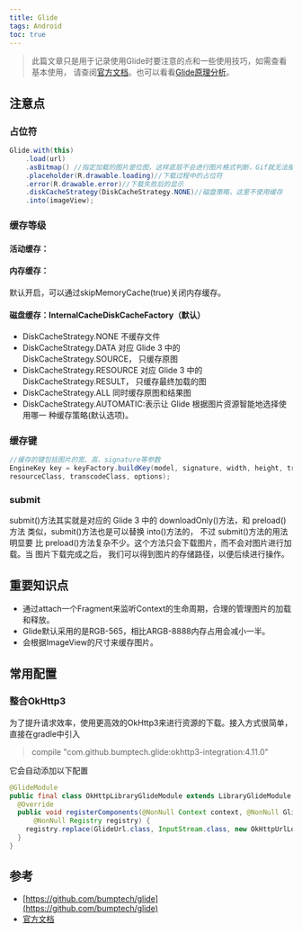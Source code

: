 ```yaml
---
title: Glide
tags: Android
toc: true
---
```



> 此篇文章只是用于记录使用Glide时要注意的点和一些使用技巧，如需查看基本使用，
请查阅[官方文档](http://bumptech.github.io/glide/)。也可以看看[Glide原理分析](../Glide原理分析/)。

## 注意点


### 占位符

```java
Glide.with(this)
    .load(url)
    .asBitmap() //指定加载的图片是位图，这样底层不会进行图片格式判断，Gif就无法播放，也可以设置asGif()指明是Gif图片
    .placeholder(R.drawable.loading)//下载过程中的占位符
    .error(R.drawable.error)//下载失败后的显示
    .diskCacheStrategy(DiskCacheStrategy.NONE)//磁盘策略，这里不使用缓存
    .into(imageView);
```

### **缓存等级**

#### 活动缓存：

#### 内存缓存：
    
默认开启，可以通过skipMemoryCache(true)关闭内存缓存。
  
#### 磁盘缓存：InternalCacheDiskCacheFactory（默认）

- DiskCacheStrategy.NONE 不缓存文件
- DiskCacheStrategy.DATA 对应 Glide 3 中的 DiskCacheStrategy.SOURCE， 只缓存原图
- DiskCacheStrategy.RESOURCE 对应 Glide 3 中的 DiskCacheStrategy.RESULT， 只缓存最终加载的图
- DiskCacheStrategy.ALL 同时缓存原图和结果图
- DiskCacheStrategy.AUTOMATIC:表示让 Glide 根据图片资源智能地选择使用哪一 种缓存策略(默认选项)。

### **缓存键**

```java
//缓存的键包括图片的宽、高、signature等参数
EngineKey key = keyFactory.buildKey(model, signature, width, height, transformations,
resourceClass, transcodeClass, options);
```

### submit

submit()方法其实就是对应的 Glide 3 中的 downloadOnly()方法，和 preload()方法 类似，submit()方法也是可以替换 into()方法的，
不过 submit()方法的用法明显要 比 preload()方法复杂不少。这个方法只会下载图片，而不会对图片进行加载。当 图片下载完成之后，
我们可以得到图片的存储路径，以便后续进行操作。



## 重要知识点

- 通过attach一个Fragment来监听Context的生命周期，合理的管理图片的加载和释放。
- Glide默认采用的是RGB-565，相比ARGB-8888内存占用会减小一半。
- 会根据ImageView的尺寸来缓存图片。


## 常用配置

### 整合OkHttp3

为了提升请求效率，使用更高效的OkHttp3来进行资源的下载。接入方式很简单，直接在gradle中引入

> compile "com.github.bumptech.glide:okhttp3-integration:4.11.0"

它会自动添加以下配置

```java
@GlideModule
public final class OkHttpLibraryGlideModule extends LibraryGlideModule {
  @Override
  public void registerComponents(@NonNull Context context, @NonNull Glide glide,
      @NonNull Registry registry) {
    registry.replace(GlideUrl.class, InputStream.class, new OkHttpUrlLoader.Factory());
  }
}
```


## 参考

- [https://github.com/bumptech/glide](https://github.com/bumptech/glide)
- [官方文档](http://bumptech.github.io/glide/)
